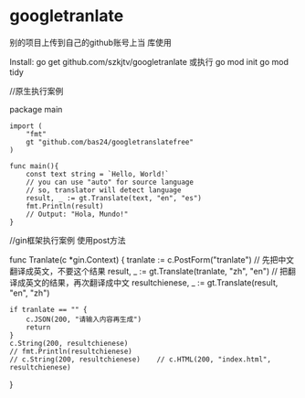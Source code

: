 # googletranlate

别的项目上传到自己的github账号上当 库使用

Install:
go get github.com/szkjtv/googletranlate
或执行 
go mod init 
go mod tidy 


//原生执行案例

package main

	import (
		"fmt"
		gt "github.com/bas24/googletranslatefree"
	)

	func main(){
		const text string = `Hello, World!`
		// you can use "auto" for source language
		// so, translator will detect language
		result, _ := gt.Translate(text, "en", "es")
		fmt.Println(result)
		// Output: "Hola, Mundo!"
	}
  
  
  //gin框架执行案例  使用post方法
  
  func Tranlate(c *gin.Context) {
	tranlate := c.PostForm("tranlate")
	// 先把中文翻译成英文，不要这个结果
	result, _ := gt.Translate(tranlate, "zh", "en")
	// 把翻译成英文的结果，再次翻译成中文
	resultchienese, _ := gt.Translate(result, "en", "zh")

	if tranlate == "" {
		c.JSON(200, "请输入内容再生成")
		return
	}
	c.String(200, resultchienese)
	// fmt.Println(resultchienese)
	// c.String(200, resultchienese)	// c.HTML(200, "index.html", resultchienese)
}
  
  
